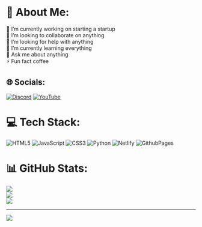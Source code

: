 # 💫 About Me:
🔭 I’m currently working on starting a startup<br>👯 I’m looking to collaborate on anything<br>🤝 I’m looking for help with anything<br>🌱 I’m currently learning everything<br>💬 Ask me about anything<br>⚡ Fun fact coffee


## 🌐 Socials:
[![Discord](https://img.shields.io/badge/Discord-%237289DA.svg?logo=discord&logoColor=white)](https://discord.gg/blackbrewstudio_38722) [![YouTube](https://img.shields.io/badge/YouTube-%23FF0000.svg?logo=YouTube&logoColor=white)](https://youtube.com/@https://www.youtube.com/@BlackBrewStudio) 

# 💻 Tech Stack:
![HTML5](https://img.shields.io/badge/html5-%23E34F26.svg?style=for-the-badge&logo=html5&logoColor=white) ![JavaScript](https://img.shields.io/badge/javascript-%23323330.svg?style=for-the-badge&logo=javascript&logoColor=%23F7DF1E) ![CSS3](https://img.shields.io/badge/css3-%231572B6.svg?style=for-the-badge&logo=css3&logoColor=white) ![Python](https://img.shields.io/badge/python-3670A0?style=for-the-badge&logo=python&logoColor=ffdd54) ![Netlify](https://img.shields.io/badge/netlify-%23000000.svg?style=for-the-badge&logo=netlify&logoColor=#00C7B7) ![GithubPages](https://img.shields.io/badge/github%20pages-121013?style=for-the-badge&logo=github&logoColor=white)
# 📊 GitHub Stats:
![](https://github-readme-stats.vercel.app/api?username=BlackBrewStudio&theme=dark&hide_border=false&include_all_commits=false&count_private=false)<br/>
![](https://github-readme-streak-stats.herokuapp.com/?user=BlackBrewStudio&theme=dark&hide_border=false)<br/>
![](https://github-readme-stats.vercel.app/api/top-langs/?username=BlackBrewStudio&theme=dark&hide_border=false&include_all_commits=false&count_private=false&layout=compact)

---
[![](https://visitcount.itsvg.in/api?id=BlackBrewStudio&icon=2&color=10)](https://visitcount.itsvg.in)

<!-- Proudly created with GPRM ( https://gprm.itsvg.in ) -->
